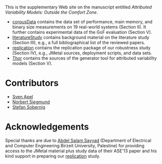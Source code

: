 This is the supplementary Web site on the manuscript entitled _Attributed Variability Models: Outside the Comfort Zone_.

* [corpusData](corpusData/) contains the data set of performance, main memory, and binary size measurements on 19 real-world systems (Section II). It further contains experimental data of the GoF evaluation (Section V).
* [literatureStudy](literatureStudy/) contains background material on the literature study (Section III), e.g., a full bibliographical list of the reviewed papers.
* [replication](replication/) contains the replication package of our robustness study (Section IV), e.g., JMetal sources, deployment scripts, and data sets.
* [Thor](Thor/) contains the sources of the generator tool for attributed variability models (Section V).

# Contributors
* [Sven Apel](http://www.infosun.fim.uni-passau.de/se/apel/)
* [Norbert Siegmund](http://www.infosun.fim.uni-passau.de/se/people-nsiegmund.php)
* [Stefan Sobernig](http://nm.wu.ac.at/en/sobernig)

# Acknowledgements
Special thanks are due to [Abdel Salam Sayyad](http://www.birzeit.edu/en/faculty-staff/abdel-salam-sayyad) (Department of Electrical and Computer Engineering Birzeit University, Palestine) for providing access to the JMetal material plus study data of their ASE'13 paper and his kind support in preparing our [replication](replication/) study.
